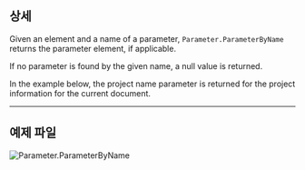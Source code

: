 ## 상세
Given an element and a name of a parameter, `Parameter.ParameterByName` returns the parameter element, if applicable.

If no parameter is found by the given name, a null value is returned.

In the example below, the project name parameter is returned for the project information for the current document.

___
## 예제 파일

![Parameter.ParameterByName](./Revit.Elements.Parameter.ParameterByName_img.jpg)

